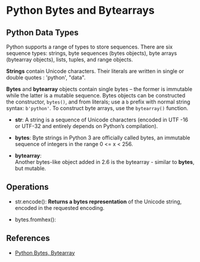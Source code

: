 # Python Bytes and Bytearrays

## Python Data Types

Python supports a range of types to store sequences. There are six sequence types: strings, byte sequences (bytes objects), byte arrays (bytearray objects), lists, tuples, and range objects.

**Strings** contain Unicode characters. Their literals are written in single or double quotes : 'python', "data". 

**Bytes** and **bytearray** objects contain single bytes – the former is immutable while the latter is a mutable sequence. Bytes objects can be constructed the constructor, `bytes()`, and from literals; use a `b` prefix with normal string syntax: `b'python'`. 
To construct byte arrays, use the `bytearray()` function.


* **str**:
    A string is a sequence of Unicode characters (encoded in UTF -16 or UTF-32 and entirely depends on Python’s compilation).

* **bytes**:
    Byte strings in Python 3 are officially called bytes, an immutable sequence of integers in the range 0 <= x < 256.

* **bytearray**:     
    Another bytes-like object added in 2.6 is the bytearray - similar to **bytes**, but mutable.   


## Operations

* str.encode(): **Returns a bytes representation** of the Unicode string, encoded in the requested encoding.

* bytes.fromhex():



## References

* [Python Bytes, Bytearray](https://www.w3resource.com/python/python-bytes.php)